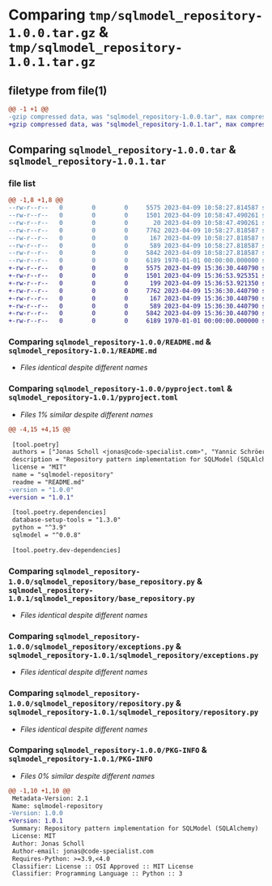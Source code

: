 # Comparing `tmp/sqlmodel_repository-1.0.0.tar.gz` & `tmp/sqlmodel_repository-1.0.1.tar.gz`

## filetype from file(1)

```diff
@@ -1 +1 @@
-gzip compressed data, was "sqlmodel_repository-1.0.0.tar", max compression
+gzip compressed data, was "sqlmodel_repository-1.0.1.tar", max compression
```

## Comparing `sqlmodel_repository-1.0.0.tar` & `sqlmodel_repository-1.0.1.tar`

### file list

```diff
@@ -1,8 +1,8 @@
--rw-r--r--   0        0        0     5575 2023-04-09 10:58:27.814587 sqlmodel_repository-1.0.0/README.md
--rw-r--r--   0        0        0     1501 2023-04-09 10:58:47.490261 sqlmodel_repository-1.0.0/pyproject.toml
--rw-r--r--   0        0        0       20 2023-04-09 10:58:47.490261 sqlmodel_repository-1.0.0/sqlmodel_repository/__init__.py
--rw-r--r--   0        0        0     7762 2023-04-09 10:58:27.818587 sqlmodel_repository-1.0.0/sqlmodel_repository/base_repository.py
--rw-r--r--   0        0        0      167 2023-04-09 10:58:27.818587 sqlmodel_repository-1.0.0/sqlmodel_repository/entity.py
--rw-r--r--   0        0        0      589 2023-04-09 10:58:27.818587 sqlmodel_repository-1.0.0/sqlmodel_repository/exceptions.py
--rw-r--r--   0        0        0     5842 2023-04-09 10:58:27.818587 sqlmodel_repository-1.0.0/sqlmodel_repository/repository.py
--rw-r--r--   0        0        0     6189 1970-01-01 00:00:00.000000 sqlmodel_repository-1.0.0/PKG-INFO
+-rw-r--r--   0        0        0     5575 2023-04-09 15:36:30.440790 sqlmodel_repository-1.0.1/README.md
+-rw-r--r--   0        0        0     1501 2023-04-09 15:36:53.925351 sqlmodel_repository-1.0.1/pyproject.toml
+-rw-r--r--   0        0        0      199 2023-04-09 15:36:53.921350 sqlmodel_repository-1.0.1/sqlmodel_repository/__init__.py
+-rw-r--r--   0        0        0     7762 2023-04-09 15:36:30.440790 sqlmodel_repository-1.0.1/sqlmodel_repository/base_repository.py
+-rw-r--r--   0        0        0      167 2023-04-09 15:36:30.440790 sqlmodel_repository-1.0.1/sqlmodel_repository/entity.py
+-rw-r--r--   0        0        0      589 2023-04-09 15:36:30.440790 sqlmodel_repository-1.0.1/sqlmodel_repository/exceptions.py
+-rw-r--r--   0        0        0     5842 2023-04-09 15:36:30.440790 sqlmodel_repository-1.0.1/sqlmodel_repository/repository.py
+-rw-r--r--   0        0        0     6189 1970-01-01 00:00:00.000000 sqlmodel_repository-1.0.1/PKG-INFO
```

### Comparing `sqlmodel_repository-1.0.0/README.md` & `sqlmodel_repository-1.0.1/README.md`

 * *Files identical despite different names*

### Comparing `sqlmodel_repository-1.0.0/pyproject.toml` & `sqlmodel_repository-1.0.1/pyproject.toml`

 * *Files 1% similar despite different names*

```diff
@@ -4,15 +4,15 @@
 
 [tool.poetry]
 authors = ["Jonas Scholl <jonas@code-specialist.com>", "Yannic Schröer <yannic@code-specialist.com>"]
 description = "Repository pattern implementation for SQLModel (SQLAlchemy)"
 license = "MIT"
 name = "sqlmodel-repository"
 readme = "README.md"
-version = "1.0.0"
+version = "1.0.1"
 
 [tool.poetry.dependencies]
 database-setup-tools = "1.3.0"
 python = "^3.9"
 sqlmodel = "^0.0.8"
 
 [tool.poetry.dev-dependencies]
```

### Comparing `sqlmodel_repository-1.0.0/sqlmodel_repository/base_repository.py` & `sqlmodel_repository-1.0.1/sqlmodel_repository/base_repository.py`

 * *Files identical despite different names*

### Comparing `sqlmodel_repository-1.0.0/sqlmodel_repository/exceptions.py` & `sqlmodel_repository-1.0.1/sqlmodel_repository/exceptions.py`

 * *Files identical despite different names*

### Comparing `sqlmodel_repository-1.0.0/sqlmodel_repository/repository.py` & `sqlmodel_repository-1.0.1/sqlmodel_repository/repository.py`

 * *Files identical despite different names*

### Comparing `sqlmodel_repository-1.0.0/PKG-INFO` & `sqlmodel_repository-1.0.1/PKG-INFO`

 * *Files 0% similar despite different names*

```diff
@@ -1,10 +1,10 @@
 Metadata-Version: 2.1
 Name: sqlmodel-repository
-Version: 1.0.0
+Version: 1.0.1
 Summary: Repository pattern implementation for SQLModel (SQLAlchemy)
 License: MIT
 Author: Jonas Scholl
 Author-email: jonas@code-specialist.com
 Requires-Python: >=3.9,<4.0
 Classifier: License :: OSI Approved :: MIT License
 Classifier: Programming Language :: Python :: 3
```

